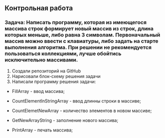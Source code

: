 ## Контрольная работа

### Задача: Написать программу, которая из имеющегося массива строк формирует новый массив из строк, длина которых меньше, либо равна 3 символам. Первоначальный массив можно ввести с клавиатуры, либо задать на старте выполнения алгоритма. При решении не рекомендуется пользоваться коллекциями, лучше обойтись исключительно массивами.


1. Создали репозиторий на GitHub
2. Нарисовали блок-схему решения задачи
3. Написали программу решения задачи: 

* FillArray - ввод массива; 

* CountElementInStringArray - ввод длинны строки в массиве; 

* CountElemetNewArray - количество элементов в новом массиве; 

* GetNewArrayString - заполнение нового массива; 

* PrintArray - печать массива;